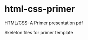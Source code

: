 html-css-primer
===============

HTML/CSS: A Primer  presentation pdf

Skeleton files for primer template
